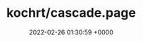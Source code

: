 ---
title: "kochrt/cascade.page"
link: "https://github.com/kochrt/cascade.page"
date: "2022-02-26 01:30:59 +0000"
---